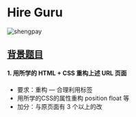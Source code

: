  
# Hire Guru

![shengpay](https://ebinfonew.sdo.com/ScoreCenter/jfsdocom2009/gg/banner03_phone.jpg)

## [背景题目](https://www.shengpay.com/)

#### 1. 用所学的 HTML + CSS 重构上述 URL 页面

- 要求：重构
— 合理利用标签
- 用所学的CSS的属性重构 position float 等
- 加分：与原页面有 3 个以上的改
